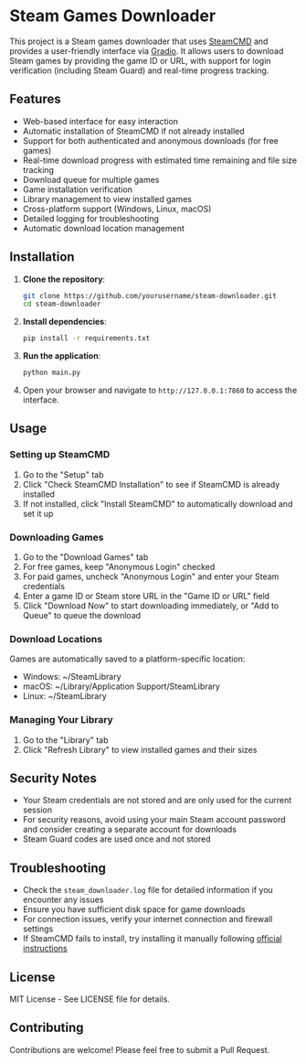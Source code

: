 # Steam Games Downloader

This project is a Steam games downloader that uses [SteamCMD](https://developer.valvesoftware.com/wiki/SteamCMD) and provides a user-friendly interface via [Gradio](https://gradio.app/). It allows users to download Steam games by providing the game ID or URL, with support for login verification (including Steam Guard) and real-time progress tracking.

## Features

- Web-based interface for easy interaction
- Automatic installation of SteamCMD if not already installed
- Support for both authenticated and anonymous downloads (for free games)
- Real-time download progress with estimated time remaining and file size tracking
- Download queue for multiple games
- Game installation verification
- Library management to view installed games
- Cross-platform support (Windows, Linux, macOS)
- Detailed logging for troubleshooting
- Automatic download location management

## Installation

1. **Clone the repository**:
   ```bash
   git clone https://github.com/yourusername/steam-downloader.git
   cd steam-downloader
   ```

2. **Install dependencies**:
   ```bash
   pip install -r requirements.txt
   ```

3. **Run the application**:
   ```bash
   python main.py
   ```

4. Open your browser and navigate to `http://127.0.0.1:7860` to access the interface.

## Usage

### Setting up SteamCMD

1. Go to the "Setup" tab
2. Click "Check SteamCMD Installation" to see if SteamCMD is already installed
3. If not installed, click "Install SteamCMD" to automatically download and set it up

### Downloading Games

1. Go to the "Download Games" tab
2. For free games, keep "Anonymous Login" checked
3. For paid games, uncheck "Anonymous Login" and enter your Steam credentials
4. Enter a game ID or Steam store URL in the "Game ID or URL" field
5. Click "Download Now" to start downloading immediately, or "Add to Queue" to queue the download

### Download Locations

Games are automatically saved to a platform-specific location:
- Windows: ~/SteamLibrary
- macOS: ~/Library/Application Support/SteamLibrary
- Linux: ~/SteamLibrary

### Managing Your Library

1. Go to the "Library" tab
2. Click "Refresh Library" to view installed games and their sizes

## Security Notes

- Your Steam credentials are not stored and are only used for the current session
- For security reasons, avoid using your main Steam account password and consider creating a separate account for downloads
- Steam Guard codes are used once and not stored

## Troubleshooting

- Check the `steam_downloader.log` file for detailed information if you encounter any issues
- Ensure you have sufficient disk space for game downloads
- For connection issues, verify your internet connection and firewall settings
- If SteamCMD fails to install, try installing it manually following [official instructions](https://developer.valvesoftware.com/wiki/SteamCMD#Downloading_SteamCMD)

## License

MIT License - See LICENSE file for details.

## Contributing

Contributions are welcome! Please feel free to submit a Pull Request.